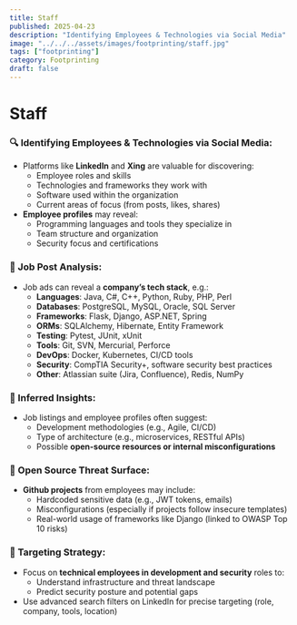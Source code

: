 ```yaml
---
title: Staff
published: 2025-04-23
description: "Identifying Employees & Technologies via Social Media"
image: "../../../assets/images/footprinting/staff.jpg"
tags: ["footprinting"]
category: Footprinting
draft: false
---
```

# Staff

### 🔍 Identifying Employees & Technologies via Social Media:

- Platforms like **LinkedIn** and **Xing** are valuable for discovering:
    - Employee roles and skills
    - Technologies and frameworks they work with
    - Software used within the organization
    - Current areas of focus (from posts, likes, shares)
- **Employee profiles** may reveal:
    - Programming languages and tools they specialize in
    - Team structure and organization
    - Security focus and certifications

### 📄 Job Post Analysis:

- Job ads can reveal a **company’s tech stack**, e.g.:
    - **Languages**: Java, C#, C++, Python, Ruby, PHP, Perl
    - **Databases**: PostgreSQL, MySQL, Oracle, SQL Server
    - **Frameworks**: Flask, Django, ASP.NET, Spring
    - **ORMs**: SQLAlchemy, Hibernate, Entity Framework
    - **Testing**: Pytest, JUnit, xUnit
    - **Tools**: Git, SVN, Mercurial, Perforce
    - **DevOps**: Docker, Kubernetes, CI/CD tools
    - **Security**: CompTIA Security+, software security best practices
    - **Other**: Atlassian suite (Jira, Confluence), Redis, NumPy

### 🧠 Inferred Insights:

- Job listings and employee profiles often suggest:
    - Development methodologies (e.g., Agile, CI/CD)
    - Type of architecture (e.g., microservices, RESTful APIs)
    - Possible **open-source resources or internal misconfigurations**

### 🔗 Open Source Threat Surface:

- **Github projects** from employees may include:
    - Hardcoded sensitive data (e.g., JWT tokens, emails)
    - Misconfigurations (especially if projects follow insecure templates)
    - Real-world usage of frameworks like Django (linked to OWASP Top 10 risks)

### 🎯 Targeting Strategy:

- Focus on **technical employees in development and security** roles to:
    - Understand infrastructure and threat landscape
    - Predict security posture and potential gaps
- Use advanced search filters on LinkedIn for precise targeting (role, company, tools, location)